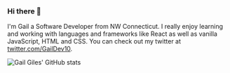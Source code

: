 ### Hi there 👋

I'm Gail a Software Developer from NW Connecticut. I really enjoy learning and working with languages and frameworks like React as well as vanilla JavaScript, HTML and CSS. You can check out my twitter at [twitter.com/GailDev10](https://twitter.com/GailDev10).

![Gail Giles' GitHub stats](https://github-readme-stats.vercel.app/api?username=gailgiles&theme=dark&show_icons=true)
